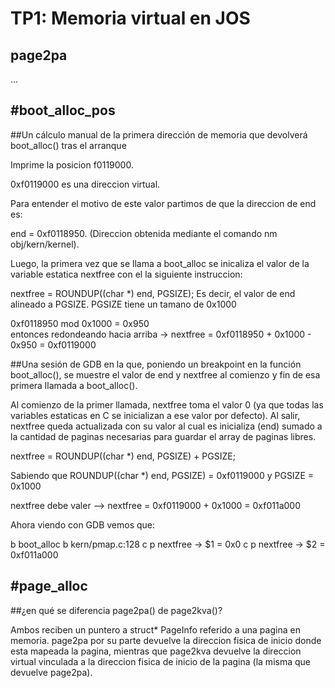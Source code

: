 TP1: Memoria virtual en JOS
===========================

page2pa
-------

...


#boot_alloc_pos
--------------

##Un cálculo manual de la primera dirección de memoria que devolverá boot_alloc() tras el arranque

Imprime la posicion f0119000.

0xf0119000 es una direccion virtual.

Para entender el motivo de este valor partimos de que la direccion de end es:

end = 0xf0118950.
(Direccion obtenida mediante el comando nm obj/kern/kernel).

Luego, la primera vez que se llama a boot_alloc se inicaliza el valor de la variable
estatica nextfree con el la siguiente instruccion:

nextfree = ROUNDUP((char *) end, PGSIZE);
Es decir, el valor de end alineado a PGSIZE. PGSIZE tiene un tamano de 0x1000

0xf0118950 mod 0x1000 = 0x950  
entonces redondeando hacia arriba -> nextfree = 0xf0118950 + 0x1000 - 0x950 = 0xf0119000

##Una sesión de GDB en la que, poniendo un breakpoint en la función boot_alloc(), se muestre el valor de end y nextfree al comienzo y fin de esa primera llamada a boot_alloc().

Al comienzo de la primer llamada, nextfree toma el valor 0 (ya que todas las variables estaticas en C se inicializan a ese valor por defecto). Al salir, nextfree queda actualizada con su valor al cual es inicializa (end) sumado a la cantidad de paginas necesarias para guardar el array de paginas libres.

nextfree = ROUNDUP((char *) end, PGSIZE) + PGSIZE;

Sabiendo que ROUNDUP((char *) end, PGSIZE) = 0xf0119000 y PGSIZE = 0x1000

nextfree debe valer --> nextfree = 0xf0119000 + 0x1000 = 0xf011a000

Ahora viendo con GDB vemos que:

b boot_alloc
b kern/pmap.c:128
c
p nextfree -> $1 = 0x0
c
p nextfree -> $2 = 0xf011a000

#page_alloc
----------

##¿en qué se diferencia page2pa() de page2kva()?

Ambos reciben un puntero a struct* PageInfo referido a una pagina en memoria.
page2pa por su parte devuelve la direccion fisica de inicio donde esta mapeada la pagina, mientras que page2kva devuelve la direccion virtual vinculada a la direccion fisica de inicio de la pagina (la misma que devuelve page2pa).
